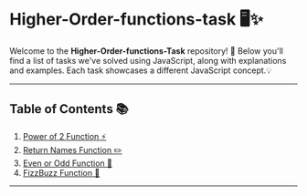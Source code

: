 # Higher-Order-functions-task 🖥️✨

Welcome to the **Higher-Order-functions-Task** repository! 🚀
Below you'll find a list of tasks we've solved using JavaScript, along with explanations and examples.
Each task showcases a different JavaScript concept.💡

---

## Table of Contents 📚
1. [Power of 2 Function ⚡](#1-power-of-2-function-⚡)
2. [Return Names Function ✏️](#2-return-names-function-✏️)
3. [Even or Odd Function 🔢](#3-even-or-odd-function-🔢)
4. [FizzBuzz Function 🎉](#4-fizzbuzz-function-🎉)

---



